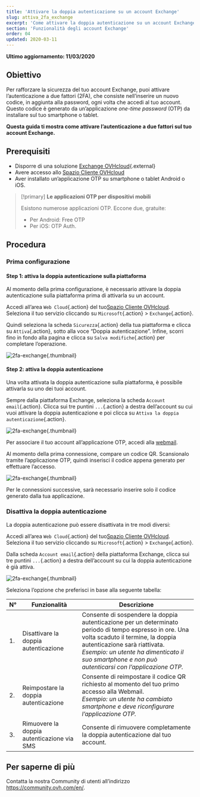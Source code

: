 ```yaml
---
title: 'Attivare la doppia autenticazione su un account Exchange'
slug: attiva_2fa_exchange
excerpt: 'Come attivare la doppia autenticazione su un account Exchange'
section: 'Funzionalità degli account Exchange'
order: 04
updated: 2020-03-11
---
```


**Ultimo aggiornamento: 11/03/2020**

## Obiettivo

Per rafforzare la sicurezza del tuo account Exchange, puoi attivare l’autenticazione a due fattori (2FA), che consiste nell’inserire un nuovo codice, in aggiunta alla password, ogni volta che accedi al tuo account. Questo codice è generato da un’applicazione *one-time password* (OTP) da installare sul tuo smartphone o tablet.

**Questa guida ti mostra come attivare l’autenticazione a due fattori sul tuo account Exchange.**

## Prerequisiti

- Disporre di una soluzione [Exchange OVHcloud](https://www.ovhcloud.com/it/emails/){.external}
- Avere accesso allo [Spazio Cliente OVHcloud](https://www.ovh.com/auth/?action=gotomanager&from=https://www.ovh.it/&ovhSubsidiary=it)
- Aver installato un’applicazione OTP su smartphone o tablet Android o iOS. 

> [!primary]
>**Le applicazioni OTP per dispositivi mobili**
>
> Esistono numerose applicazioni OTP. Eccone due, gratuite:
> 
> - Per Android: Free OTP 
> - Per iOS: OTP Auth.
> 

## Procedura

### Prima configurazione

#### Step 1: attiva la doppia autenticazione sulla piattaforma 

Al momento della prima configurazione, è necessario attivare la doppia autenticazione sulla piattaforma prima di attivarla su un account.

Accedi all’area `Web Cloud`{.action} del tuo[Spazio Cliente OVHcloud](https://www.ovh.com/auth/?action=gotomanager&from=https://www.ovh.it/&ovhSubsidiary=it). Seleziona il tuo servizio cliccando su `Microsoft`{.action} > `Exchange`{.action}.

Quindi seleziona la scheda `Sicurezza`{.action} della tua piattaforma e clicca su `Attiva`{.action}, sotto alla voce “Doppia autenticazione”. Infine, scorri fino in fondo alla pagina e clicca su `Salva modifiche`{.action} per completare l’operazione.

![2fa-exchange](images/2fa-exchange.gif){.thumbnail}

#### Step 2: attiva la doppia autenticazione

Una volta attivata la doppia autenticazione sulla piattaforma, è possibile attivarla su uno dei tuoi account.

Sempre dalla piattaforma Exchange, seleziona la scheda `Account email`{.action}. Clicca sui tre puntini `...`{.action} a destra dell’account su cui vuoi attivare la doppia autenticazione e poi clicca su `Attiva la doppia autenticazione`{.action}.

![2fa-exchange](images/2fa-exchange-01.png){.thumbnail}

Per associare il tuo account all’applicazione OTP, accedi alla [webmail](https://www.ovh.it/mail).

Al momento della prima connessione, compare un codice QR. Scansionalo tramite l’applicazione OTP, quindi inserisci il codice appena generato per effettuare l’accesso.

![2fa-exchange](images/2fa-exchange-02.png){.thumbnail}

Per le connessioni successive, sarà necessario inserire solo il codice generato dalla tua applicazione.

### Disattiva la doppia autenticazione

La doppia autenticazione può essere disattivata in tre modi diversi:

Accedi all’area `Web Cloud`{.action} del tuo[Spazio Cliente OVHcloud](https://www.ovh.com/auth/?action=gotomanager&from=https://www.ovh.it/&ovhSubsidiary=it). Seleziona il tuo servizio cliccando su `Microsoft`{.action} > `Exchange`{.action}.

Dalla scheda `Account email`{.action} della piattaforma Exchange, clicca sui tre puntini `...`{.action} a destra dell’account su cui la doppia autenticazione è già attiva.

![2fa-exchange](images/2fa-exchange-04.png){.thumbnail}

Seleziona l’opzione che preferisci in base alla seguente tabella:

| N°                 	| Funzionalità    | Descrizione                                                                                                        	
|----------------------------------	|------------------|------------------|
| 1. | Disattivare la doppia autenticazione | Consente di sospendere la doppia autenticazione per un determinato periodo di tempo espresso in ore. Una volta scaduto il termine, la doppia autenticazione sarà riattivata. <br> *Esempio: un utente ha dimenticato il suo smartphone e non può autenticarsi con l’applicazione OTP.*   |
| 2. | Reimpostare la doppia autenticazione | Consente di reimpostare il codice QR richiesto al momento del tuo primo accesso alla Webmail.<br> *Esempio: un utente ha cambiato smartphone e deve riconfigurare l’applicazione OTP.* |
| 3. | Rimuovere la doppia autenticazione via SMS | Consente di rimuovere completamente la doppia autenticazione dal tuo account. | 

## Per saperne di più

Contatta la nostra Community di utenti all’indirizzo <https://community.ovh.com/en/>.
